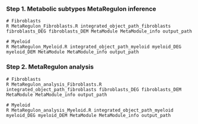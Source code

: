 ### Step 1. Metabolic subtypes MetaRegulon inference
    # Fibroblasts
    R MetaRegulon_Fibroblasts.R integrated_object_path_fibroblasts fibroblasts_DEG fibroblasts_DEM MetaModule MetaModule_info output_path

    # Myeloid
    R MetaRegulon_Myeloid.R integrated_object_path_myeloid myeloid_DEG myeloid_DEM MetaModule MetaModule_info output_path

### Step 2. MetaRegulon analysis
    # Fibroblasts
    R MetaRegulon_analysis_Fibroblasts.R integrated_object_path_fibroblasts fibroblasts_DEG fibroblasts_DEM MetaModule MetaModule_info output_path

    # Myeloid
    R MetaRegulon_analysis_Myeloid.R integrated_object_path_myeloid myeloid_DEG myeloid_DEM MetaModule MetaModule_info output_path
    